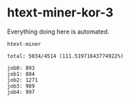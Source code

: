# htext-miner-kor-3

Everything doing here is automated.

```
htext-miner

total: 5034/4514 (111.51971643774922%)

job0: 893
job1: 884
job2: 1271
job3: 989
job4: 997
```